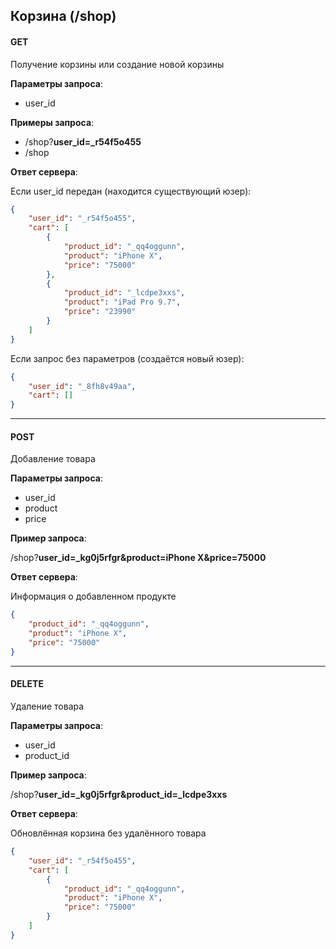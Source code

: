 ## Корзина (/shop)

#### GET
Получение корзины или создание новой корзины

**Параметры запроса**:
- user_id

**Примеры запроса**: 

- /shop?**user_id=_r54f5o455**
- /shop

**Ответ сервера**:

Если user_id передан (находится существующий юзер):
```json
{
    "user_id": "_r54f5o455",
    "cart": [
        {
            "product_id": "_qq4oggunn",
            "product": "iPhone X",
            "price": "75000"
        },
        {
            "product_id": "_lcdpe3xxs",
            "product": "iPad Pro 9.7",
            "price": "23990"
        }
    ]
}
```
Если запрос без параметров (создаётся новый юзер):
```json
{
    "user_id": "_8fh8v49aa",
    "cart": []
}
```

---

#### POST
Добавление товара

**Параметры запроса**:
- user_id
- product
- price

**Пример запроса**: 

/shop?**user_id=_kg0j5rfgr&product=iPhone X&price=75000**

**Ответ сервера**:

Информация о добавленном продукте
```json
{
    "product_id": "_qq4oggunn",
    "product": "iPhone X",
    "price": "75000"
}
```

---

#### DELETE
Удаление товара

**Параметры запроса**:
- user_id
- product_id

**Пример запроса**: 

/shop?**user_id=_kg0j5rfgr&product_id=_lcdpe3xxs**

**Ответ сервера**:


Обновлённая корзина без удалённого товара
```json
{
    "user_id": "_r54f5o455",
    "cart": [
        {
            "product_id": "_qq4oggunn",
            "product": "iPhone X",
            "price": "75000"
        }
    ]
}
```
